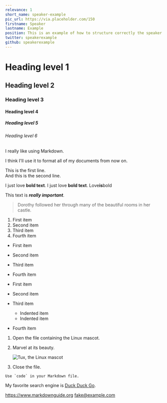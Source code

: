 ```yaml
---
relevance: 1
short_name: speaker-example
pic_url: https://via.placeholder.com/150
firstname: Speaker
lastname: Example
position: This is an example of how to structure correctly the speaker file according to the current html implementaion.
twitter: speakerexample
github: speakerexample
---
```


# Heading level 1

## Heading level 2

### Heading level 3

#### Heading level 4

##### Heading level 5

###### Heading level 6

I really like using Markdown.

I think I'll use it to format all of my documents from now on.

This is the first line.  
And this is the second line.

I just love **bold text**.
I just love **bold text**.
Love**is**bold

This text is **_really important_**.

> Dorothy followed her through many of the beautiful rooms in her castle.

1. First item
2. Second item
3. Third item
4. Fourth item

- First item
- Second item
- Third item
- Fourth item

- First item
- Second item
- Third item
  - Indented item
  - Indented item
- Fourth item

1.  Open the file containing the Linux mascot.
2.  Marvel at its beauty.

    ![Tux, the Linux mascot](https://via.placeholder.com/550)

3.  Close the file.

`` Use `code` in your Markdown file. ``

My favorite search engine is [Duck Duck Go](https://duckduckgo.com).

<https://www.markdownguide.org>
<fake@example.com>
